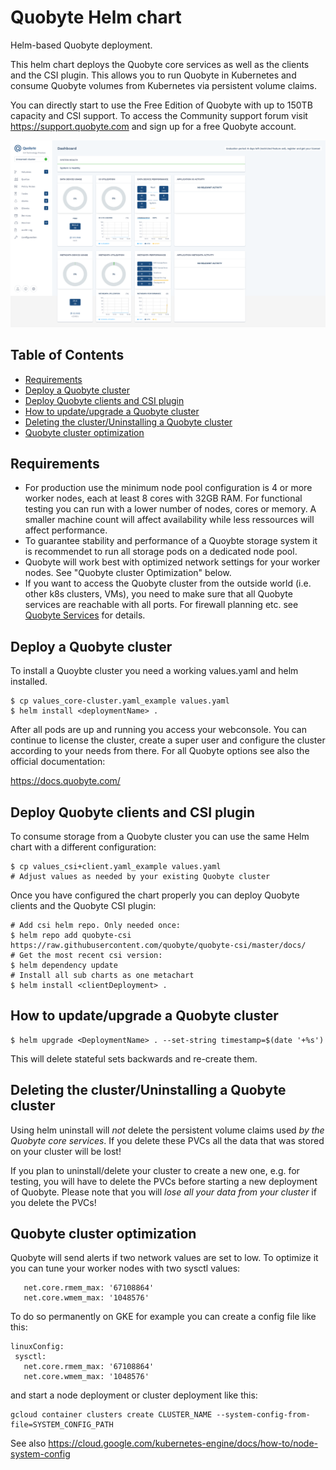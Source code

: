 # Quobyte Helm chart

Helm-based Quobyte deployment.

This helm chart deploys the Quobyte core services as well as the clients and
the CSI plugin. This allows you to run Quobyte in Kubernetes and consume
Quobyte volumes from Kubernetes via persistent volume claims.

You can directly start to use the Free Edition of Quobyte with up to 150TB capacity and CSI support.
To access the Community support forum visit <https://support.quobyte.com> and sign up for a free Quobyte account.

![Quobyte Webconsole](examples/images/screenshot.png "Webconsole Screenshot")


## Table of Contents

- [Requirements](#requirements)
- [Deploy a Quobyte cluster](#deploy-a-quobyte-cluster)
- [Deploy Quobyte clients and CSI plugin](#deploy-quobyte-clients-and-csi-plugin)
- [How to update/upgrade a Quobyte cluster](#how-to-updateupgrade-a-quobyte-cluster)
- [Deleting the cluster/Uninstalling a Quobyte cluster](#deleting-the-clusteruninstalling-a-quobyte-cluster)
- [Quobyte cluster optimization](#quobyte-cluster-optimization)

## Requirements

* For production use the minimum node pool configuration is 4 or more worker nodes, each at least 8 cores with 32GB RAM. For functional testing you can run with a lower number of nodes, cores or memory. A smaller machine count will affect availability while less ressources will affect performance.  
* To guarantee stability and performance of a Quoybte storage system it is recommendet to run all storage pods on a dedicated node pool.
* Quobyte will work best with optimized network settings for your worker nodes. See "Quobyte cluster Optimization" below. 
* If you want to access the Quobyte cluster from the outside world (i.e. other k8s clusters, VMs), you need to make sure that all Quobyte services are reachable with all ports. For firewall planning etc. see [Quobyte Services](https://docs.quobyte.com/docs/16/latest/reference_services.html) for details. 

## Deploy a Quobyte cluster

To install a Quoybte cluster you need a working values.yaml and helm installed.

```
$ cp values_core-cluster.yaml_example values.yaml
$ helm install <deploymentName> .
```

After all pods are up and running you access your webconsole.
You can continue to license the cluster, create a super user 
and configure the cluster according to your needs from there.
For all Quobyte options see also the official documentation:

https://docs.quobyte.com/

## Deploy Quobyte clients and CSI plugin

To consume storage from a Quobyte cluster you can use the same Helm chart with a different configuration:

```
$ cp values_csi+client.yaml_example values.yaml 
# Adjust values as needed by your existing Quobyte cluster
```

Once you have configured the chart properly you can deploy Quobyte clients and the Quobyte CSI plugin: 

```
# Add csi helm repo. Only needed once:
$ helm repo add quobyte-csi https://raw.githubusercontent.com/quobyte/quobyte-csi/master/docs/
# Get the most recent csi version:
$ helm dependency update
# Install all sub charts as one metachart
$ helm install <clientDeployment> . 
```

## How to update/upgrade a Quobyte cluster

```
$ helm upgrade <DeploymentName> . --set-string timestamp=$(date '+%s')
``` 
This will delete stateful sets backwards and re-create them.
 
## Deleting the cluster/Uninstalling a Quobyte cluster

Using helm uninstall will *not* delete the persistent volume claims used
*by the Quobyte core services*. If you delete these PVCs all the data
that was stored on your cluster will be lost!

If you plan to uninstall/delete your cluster to create a new one, e.g.
for testing, you will have to delete the PVCs before starting
a new deployment of Quobyte. Please note that you will *lose all your
data from your cluster* if you delete the PVCs!


## Quobyte cluster optimization


Quobyte will send alerts if two network values are set to low. To optimize it you can tune your worker nodes with two sysctl values:

```
   net.core.rmem_max: '67108864'  
   net.core.wmem_max: '1048576'
```

To do so permanently on GKE for example you can create a config file like this:
```
linuxConfig:
 sysctl:
   net.core.rmem_max: '67108864'  
   net.core.wmem_max: '1048576'
```

and start a node deployment or cluster deployment like this:

```
gcloud container clusters create CLUSTER_NAME --system-config-from-file=SYSTEM_CONFIG_PATH
```
See also https://cloud.google.com/kubernetes-engine/docs/how-to/node-system-config

